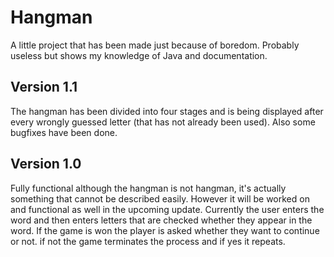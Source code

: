 # Hangman
A little project that has been made just because of boredom. Probably useless but shows my knowledge of Java and documentation.

## Version 1.1
The hangman has been divided into four stages and is being displayed after every wrongly guessed letter (that has not already been used). Also some bugfixes have been done.

## Version 1.0
Fully functional although the hangman is not hangman, it's actually something that cannot be described easily. However it will be worked on and functional as well in the upcoming update.
Currently the user enters the word and then enters letters that are checked whether they appear in the word. If the game is won the player is asked whether they want to continue or not.
if not the game terminates the process and if yes it repeats.
